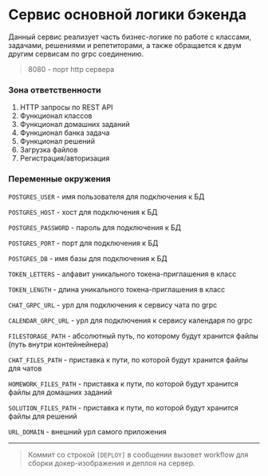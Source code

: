 # Сервис основной логики бэкенда

Данный сервис реализует часть бизнес-логике по работе с классами, задачами, решениями и репетиторами, а также обращается к двум другим сервисам по grpc соединению.

> 8080 - порт http сервера

### Зона ответственности

1. HTTP запросы по REST API
2. Функционал классов
3. Функционал домашних заданий
4. Функционал банка задача
5. Функционал решений
6. Загрузка файлов
7. Регистрация/авторизация

### Переменные окружения

`POSTGRES_USER` - имя пользователя для подключения к БД

`POSTGRES_HOST` - хост для подключения к БД

`POSTGRES_PASSWORD` - пароль для подключения к БД

`POSTGRES_PORT` - порт для подключения к БД

`POSTGRES_DB` - имя базы для подключения к БД

`TOKEN_LETTERS` - алфавит уникального токена-приглашения в класс

`TOKEN_LENGTH` - длина уникального токена-приглашения в класс

`CHAT_GRPC_URL` - урл для подключения к сервису чата по grpc

`CALENDAR_GRPC_URL` - урл для подключения к сервису календаря по grpc

`FILESTORAGE_PATH` - абсолютный путь, по которому будут хранится файлы (путь внутри контейнейнера)

`CHAT_FILES_PATH` - приставка к пути, по которой будут хранится файлы для чатов

`HOMEWORK_FILES_PATH` - приставка к пути, по которой будут хранится файлы для домашних заданий

`SOLUTION_FILES_PATH` - приставка к пути, по которой будут хранится файлы для решений

`URL_DOMAIN` - внешний урл самого приложения

---

> Коммит со строкой `[DEPLOY]` в сообщении вызовет workflow для сборки докер-изображения и деплоя на сервер.
